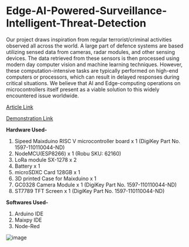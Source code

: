 # Edge-AI-Powered-Surveillance-Intelligent-Threat-Detection
Our project draws inspiration from regular terrorist/criminal activities observed all across the world. A large part of defence systems are based utilizing sensed data from cameras, radar modules, and other sensing devices. The data retrieved from these sensors is then processed using modern day computer vision and machine learning techniques. However, these computation-intensive tasks are typically performed on high-end computers or processors, which can result in delayed responses during critical situations.
We believe that AI and Edge-computing operations on microcontrollers itself present as a viable solution to this widely encountered issue worldwide.

[Article Link](https://circuitdigest.com/microcontroller-projects/edge-ai-powered-surveillance-intelligent-threat-detection)

[Demonstration Link](https://www.youtube.com/watch?v=jS4blB46gOI)

**Hardware Used-**

1) Sipeed Maixduino RISC V microcontroller board  x  1   (DigiKey Part No. 1597-110110044-ND)
2) NodeMCU(ESP8266) x 1 (Robu  SKU: 62160) 
3) LoRa module SX-1278  x  2
4) Battery  x  1
5) microSDXC Card 128GB  x  1
6) 3D printed Case for Maixduino  x  1
7) GC0328 Camera Module  x  1    (DigiKey Part No. 1597-110110044-ND)
8) ST7789 TFT Screen  x  1    (DigiKey Part No. 1597-110110044-ND)

**Softwares Used-**

1) Arduino IDE
2) Maixpy IDE
3) Node-Red
   
![image](https://github.com/user-attachments/assets/c9106f43-fb05-4e2f-a770-215ad1f0ce16)

